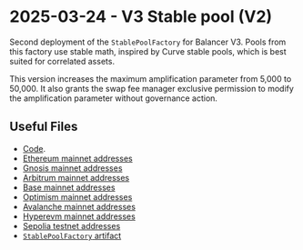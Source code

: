 # 2025-03-24 - V3 Stable pool (V2)

Second deployment of the `StablePoolFactory` for Balancer V3.
Pools from this factory use stable math, inspired by Curve stable pools, which is best suited for correlated assets.

This version increases the maximum amplification parameter from 5,000 to 50,000. It also grants the swap fee manager exclusive permission to modify the amplification parameter without governance action.

## Useful Files

- [Code](https://github.com/balancer/balancer-v3-monorepo/commit/e1ae7f091244ae20e5c1add3e7f89b6d33f48d23).
- [Ethereum mainnet addresses](./output/mainnet.json)
- [Gnosis mainnet addresses](./output/gnosis.json)
- [Arbitrum mainnet addresses](./output/arbitrum.json)
- [Base mainnet addresses](./output/base.json)
- [Optimism mainnet addresses](./output/optimism.json)
- [Avalanche mainnet addresses](./output/avalanche.json)
- [Hyperevm mainnet addresses](./output/hyperevm.json)
- [Sepolia testnet addresses](./output/sepolia.json)
- [`StablePoolFactory` artifact](./artifact/StablePoolFactory.json)

